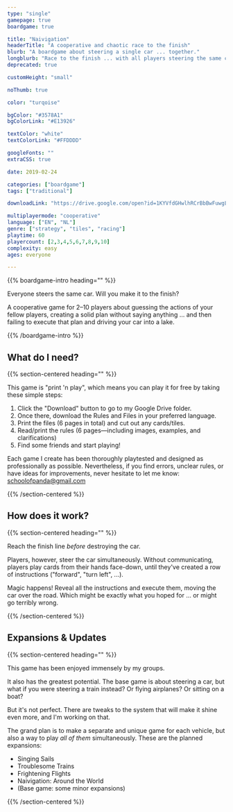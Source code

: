 ```yaml
---
type: "single"
gamepage: true
boardgame: true

title: "Naivigation"
headerTitle: "A cooperative and chaotic race to the finish"
blurb: "A boardgame about steering a single car ... together."
longblurb: "Race to the finish ... with all players steering the same car at the same time!"
deprecated: true

customHeight: "small"

noThumb: true

color: "turqoise"

bgColor: "#3578A1"
bgColorLink: "#E13926"

textColor: "white"
textColorLink: "#FFDDDD"

googleFonts: ""
extraCSS: true

date: 2019-02-24

categories: ["boardgame"]
tags: ["traditional"]

downloadLink: "https://drive.google.com/open?id=1KYVfdGHwlhRCrBbBwFuwgL5mWycQ8lb3"

multiplayermode: "cooperative"
language: ["EN", "NL"]
genre: ["strategy", "tiles", "racing"]
playtime: 60
playercount: [2,3,4,5,6,7,8,9,10]
complexity: easy
ages: everyone

---
```


{{% boardgame-intro heading="" %}}

Everyone steers the same car. Will you make it to the finish?

A cooperative game for 2&ndash;10 players about guessing the actions of your fellow players, creating a solid plan without saying anything ... and then failing to execute that plan and driving your car into a lake.

{{% /boardgame-intro %}}

<h2 class="purpleCategory">What do I need?</h2>

{{% section-centered heading="" %}}

This game is "print 'n play", which means you can play it for free by taking these simple steps:
1. Click the "Download" button to go to my Google Drive folder.
2. Once there, download the Rules and Files in your preferred language.
3. Print the files (6 pages in total) and cut out any cards/tiles.
4. Read/print the rules (6 pages&mdash;including images, examples, and clarifications)
5. Find some friends and start playing!

Each game I create has been thoroughly playtested and designed as professionally as possible. Nevertheless, if you find errors, unclear rules, or have ideas for improvements, never hesitate to let me know: [schoolofpanda@gmail.com](mailto:schoolofpanda@gmail.com)

{{% /section-centered %}}

<h2 class="blueCategory">How does it work?</h2>

{{% section-centered heading="" %}}

Reach the finish line _before_ destroying the car. 

Players, however, steer the car simultaneously. Without communicating, players play cards from their hands face-down, until they've created a row of instructions ("forward", "turn left", ...).

Magic happens! Reveal all the instructions and execute them, moving the car over the road. Which might be exactly what you hoped for ... or might go terribly wrong.

{{% /section-centered %}}

<h2 class="redCategory">Expansions &amp; Updates</h2>

{{% section-centered heading="" %}}

This game has been enjoyed immensely by my groups. 

It also has the greatest potential. The base game is about steering a car, but what if you were steering a train instead? Or flying airplanes? Or sitting on a boat?

But it's not perfect. There are tweaks to the system that will make it shine even more, and I'm working on that.

The grand plan is to make a separate and unique game for each vehicle, but also a way to play _all of them_ simultaneously. These are the planned expansions:
- Singing Sails
- Troublesome Trains
- Frightening Flights
- Naivigation: Around the World
- (Base game: some minor expansions)

{{% /section-centered %}}